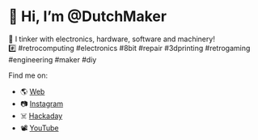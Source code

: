 # 👋 Hi, I’m @DutchMaker
👀 I tinker with electronics, hardware, software and machinery!  
#️⃣ #retrocomputing #electronics #8bit #repair #3dprinting #retrogaming #engineering #maker #diy

Find me on: 
- 🌎 [Web](DutchMaker.com)
- 📷 [Instagram](https://www.instagram.com/dutchmakercom/)
- ☠️ [Hackaday](https://hackaday.io/DutchMaker)
- 📽 [YouTube](https://www.youtube.com/channel/UCDYUzJjAI306Au93MD28B-Q)

<!---
DutchMaker/DutchMaker is a ✨ special ✨ repository because its `README.md` (this file) appears on your GitHub profile.
You can click the Preview link to take a look at your changes.
--->
